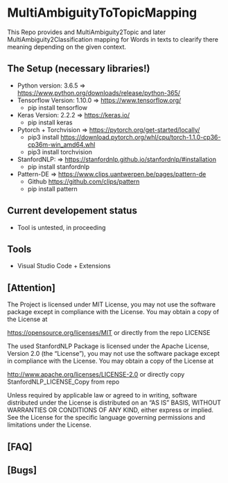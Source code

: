 # MultiAmbiguityToTopicMapping
This Repo provides and MultiAmbiguity2Topic and later MultiAmbiguity2Classification mapping for Words in texts to clearify there meaning depending on the given context.

## The Setup (necessary libraries!)

- Python version:       3.6.5   => https://www.python.org/downloads/release/python-365/
- Tensorflow Version:   1.10.0  => https://www.tensorflow.org/     
  - pip install tensorflow
- Keras Version:        2.2.2   => https://keras.io/
  -  pip install keras
- Pytorch + Torchvision         => https://pytorch.org/get-started/locally/
  - pip3 install https://download.pytorch.org/whl/cpu/torch-1.1.0-cp36-cp36m-win_amd64.whl
  - pip3 install torchvision
- StanfordNLP:                  => https://stanfordnlp.github.io/stanfordnlp/#installation
  -  pip install stanfordnlp
- Pattern-DE                    => https://www.clips.uantwerpen.be/pages/pattern-de 
  - Github https://github.com/clips/pattern
  - pip install pattern

## Current developement status
- Tool is untested, in proceeding

## Tools
- Visual Studio Code + Extensions

## [Attention]
The Project is licensed under MIT License, you may not use the software package except in compliance with the License. You may obtain a copy of the License at

https://opensource.org/licenses/MIT or directly from the repo LICENSE

The used StanfordNLP Package is licensed under the Apache License, Version 2.0 (the “License”), you may not use the software package except in compliance with the License. You may obtain a copy of the License at

http://www.apache.org/licenses/LICENSE-2.0 or directly copy StanfordNLP_LICENSE_Copy from repo

Unless required by applicable law or agreed to in writing, software distributed under the License is distributed on an “AS IS” BASIS, WITHOUT WARRANTIES OR CONDITIONS OF ANY KIND, either express or implied. See the License for the specific language governing permissions and limitations under the License.

## [FAQ]

## [Bugs]
